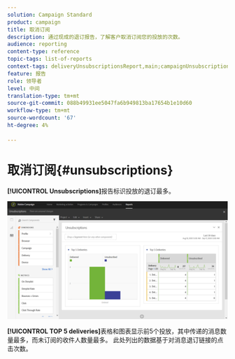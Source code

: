 ```yaml
---
solution: Campaign Standard
product: campaign
title: 取消订阅
description: 通过现成的退订报告，了解客户取消订阅您的投放的次数。
audience: reporting
content-type: reference
topic-tags: list-of-reports
context-tags: deliveryUnsubscriptionsReport,main;campaignUnsubscriptionsReport,main;programUnsubscriptionsReport,main
feature: 报告
role: 领导者
level: 中间
translation-type: tm+mt
source-git-commit: 088b49931ee5047fa6b949813ba17654b1e10d60
workflow-type: tm+mt
source-wordcount: '67'
ht-degree: 4%

---
```



# 取消订阅{#unsubscriptions}

**[!UICONTROL Unsubscriptions]**&#x200B;报告标识投放的退订最多。

![](assets/delivery_reports_unsub.png)

**[!UICONTROL TOP 5 deliveries]**&#x200B;表格和图表显示前5个投放，其中传递的消息数量最多，而未订阅的收件人数量最多。 此处列出的数据基于对消息退订链接的点击次数。
